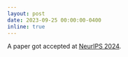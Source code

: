 ```yaml
---
layout: post
date: 2023-09-25 00:00:00-0400
inline: true
---
```

A paper got accepted at [NeurIPS 2024](https://nips.cc/).

